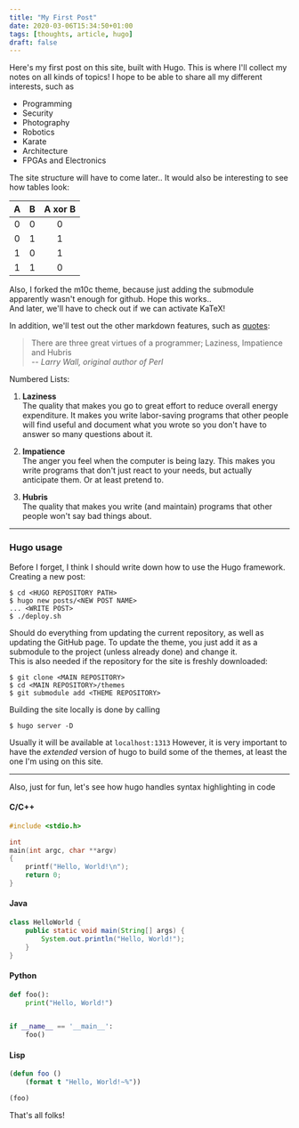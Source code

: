 ```yaml
---
title: "My First Post"
date: 2020-03-06T15:34:50+01:00
tags: [thoughts, article, hugo]
draft: false
---
```

Here's my first post on this site, built with Hugo.
This is where I'll collect my notes on all kinds of topics! I hope to be able to share all my different interests, such as

 - Programming
 - Security
 - Photography
 - Robotics
 - Karate
 - Architecture
 - FPGAs and Electronics

The site structure will have to come later..
It would also be interesting to see how tables look:

|  A  |  B  | A xor B |
|:---:|:---:|:-------:|
|  0  |  0  |    0    |
|  0  |  1  |    1    |
|  1  |  0  |    1    |
|  1  |  1  |    0    |

Also, I forked the m10c theme, because just adding the submodule apparently wasn't enough for github. Hope this works..  
And later, we'll have to check out if we can activate KaTeX!

In addition, we'll test out the other markdown features, such as [quotes][1]:

> There are three great virtues of a programmer; Laziness, Impatience and Hubris  
> *-- Larry Wall, original author of Perl*

Numbered Lists:

1. **Laziness**   
   The quality that makes you go to great effort to reduce overall energy expenditure. It makes you
   write labor-saving programs that other people will find useful and document what you wrote so you
   don't have to answer so many questions about it.

2. **Impatience**  
   The anger you feel when the computer is being lazy. This makes you write programs that don't just
   react to your needs, but actually anticipate them. Or at least pretend to.

3. **Hubris**  
   The quality that makes you write (and maintain) programs that other people won't say bad things
   about.

-----------------------------------------------------------------------------

### Hugo usage
Before I forget, I think I should write down how to use the Hugo framework.
Creating a new post:
```
$ cd <HUGO REPOSITORY PATH>
$ hugo new posts/<NEW POST NAME>
... <WRITE POST>
$ ./deploy.sh
```
Should do everything from updating the current repository, as well as updating the GitHub page.
To update the theme, you just add it as a submodule to the project (unless already done) and change it.  
This is also needed if the repository for the site is freshly downloaded:
```
$ git clone <MAIN REPOSITORY>
$ cd <MAIN REPOSITORY>/themes
$ git submodule add <THEME REPOSITORY>
```
Building the site locally is done by calling
```
$ hugo server -D
```
Usually it will be available at `localhost:1313`
However, it is very important to have the *extended* version of hugo to build some of the themes, at least the one I'm using on this site.

------------------------------------------------------------------------------

Also, just for fun, let's see how hugo handles syntax highlighting in code

#### C/C++
```c
#include <stdio.h>

int
main(int argc, char **argv) 
{
    printf("Hello, World!\n");
    return 0;
}
```
#### Java
```java
class HelloWorld {
    public static void main(String[] args) {
        System.out.println("Hello, World!");
    }
}
```
#### Python
```python
def foo():
    print("Hello, World!")


if __name__ == '__main__':
    foo()
```
#### Lisp
```lisp
(defun foo ()
    (format t "Hello, World!~%"))

(foo)
```

That's all folks!

[1]: http://threevirtues.com/
